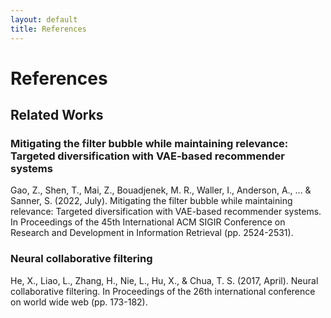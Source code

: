 ```yaml
---
layout: default
title: References
---
```

# References
## Related Works

### Mitigating the filter bubble while maintaining relevance: Targeted diversification with VAE-based recommender systems
Gao, Z., Shen, T., Mai, Z., Bouadjenek, M. R., Waller, I., Anderson, A., ... & Sanner, S. (2022, July). Mitigating the filter bubble while maintaining relevance: Targeted diversification with VAE-based recommender systems. In Proceedings of the 45th International ACM SIGIR Conference on Research and Development in Information Retrieval (pp. 2524-2531).

### Neural collaborative filtering
He, X., Liao, L., Zhang, H., Nie, L., Hu, X., & Chua, T. S. (2017, April). Neural collaborative filtering. In Proceedings of the 26th international conference on world wide web (pp. 173-182).